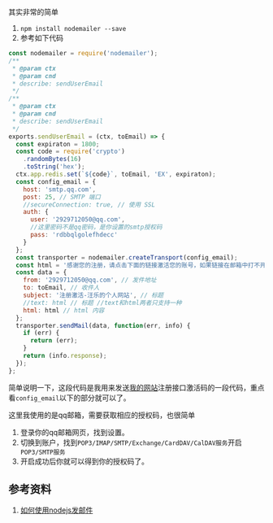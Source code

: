 其实非常的简单
1. ```npm install nodemailer --save```
2. 参考如下代码
```js
const nodemailer = require('nodemailer');
/**
 * @param ctx
 * @param cnd
 * describe: sendUserEmail
 */
/**
 * @param ctx
 * @param cnd
 * describe: sendUserEmail
 */
exports.sendUserEmail = (ctx, toEmail) => {
  const expiraton = 1800;
  const code = require('crypto')
    .randomBytes(16)
    .toString('hex');
  ctx.app.redis.set(`${code}`, toEmail, 'EX', expiraton);
  const config_email = {
    host: 'smtp.qq.com',
    post: 25, // SMTP 端口
    //secureConnection: true, // 使用 SSL
    auth: {
      user: '2929712050@qq.com',
      //这里密码不是qq密码，是你设置的smtp授权码
      pass: 'rdbbqlgolefhdecc'
    }
  };
  const transporter = nodemailer.createTransport(config_email);
  const html = '感谢您的注册，请点击下面的链接激活您的账号，如果链接在邮箱中打不开，您可以试试将其复制到浏览器地址栏中<div>' + ctx.app.config.baseUrl + '?code=' + code + '&account=' + toEmail + '</div>';
  const data = {
    from: '2929712050@qq.com', // 发件地址
    to: toEmail, // 收件人
    subject: '注册激活-汪乐的个人网站', // 标题
    //text: html // 标题 //text和html两者只支持一种
    html: html // html 内容
  };
  transporter.sendMail(data, function(err, info) {
    if (err) {
      return (err);
    }
    return (info.response);
  });
};
```
简单说明一下，这段代码是我用来发送[我的网站](https://github.com/antbaobao/AntVueBlogFront)注册接口激活码的一段代码，重点看```config_email```以下的部分就可以了。

这里我使用的是qq邮箱，需要获取相应的授权码，也很简单
1. 登录你的qq邮箱网页，找到设置。
2. 切换到账户，找到```POP3/IMAP/SMTP/Exchange/CardDAV/CalDAV服务```开启```POP3/SMTP服务```
3. 开启成功后你就可以得到你的授权码了。

## 参考资料
1. [如何使用nodejs发邮件](https://www.cnblogs.com/chenjg/p/nodemailer.html)
